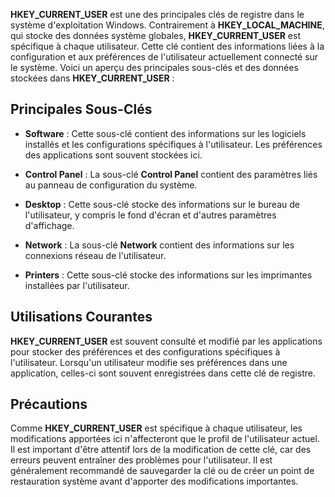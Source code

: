 
**HKEY_CURRENT_USER** est une des principales clés de registre dans le système d'exploitation Windows. Contrairement à **HKEY_LOCAL_MACHINE**, qui stocke des données système globales, **HKEY_CURRENT_USER** est spécifique à chaque utilisateur. Cette clé contient des informations liées à la configuration et aux préférences de l'utilisateur actuellement connecté sur le système. Voici un aperçu des principales sous-clés et des données stockées dans **HKEY_CURRENT_USER** :

## Principales Sous-Clés

- **Software** : Cette sous-clé contient des informations sur les logiciels installés et les configurations spécifiques à l'utilisateur. Les préférences des applications sont souvent stockées ici.

- **Control Panel** : La sous-clé **Control Panel** contient des paramètres liés au panneau de configuration du système.

- **Desktop** : Cette sous-clé stocke des informations sur le bureau de l'utilisateur, y compris le fond d'écran et d'autres paramètres d'affichage.

- **Network** : La sous-clé **Network** contient des informations sur les connexions réseau de l'utilisateur.

- **Printers** : Cette sous-clé stocke des informations sur les imprimantes installées par l'utilisateur.

## Utilisations Courantes

**HKEY_CURRENT_USER** est souvent consulté et modifié par les applications pour stocker des préférences et des configurations spécifiques à l'utilisateur. Lorsqu'un utilisateur modifie ses préférences dans une application, celles-ci sont souvent enregistrées dans cette clé de registre.

## Précautions

Comme **HKEY_CURRENT_USER** est spécifique à chaque utilisateur, les modifications apportées ici n'affecteront que le profil de l'utilisateur actuel. Il est important d'être attentif lors de la modification de cette clé, car des erreurs peuvent entraîner des problèmes pour l'utilisateur. Il est généralement recommandé de sauvegarder la clé ou de créer un point de restauration système avant d'apporter des modifications importantes.

